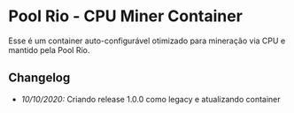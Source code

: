 # Pool Rio - CPU Miner Container

Esse é um container auto-configurável otimizado para mineração via CPU e mantido pela Pool Rio.

## Changelog

* _10/10/2020:_ Criando release 1.0.0 como legacy e atualizando container
